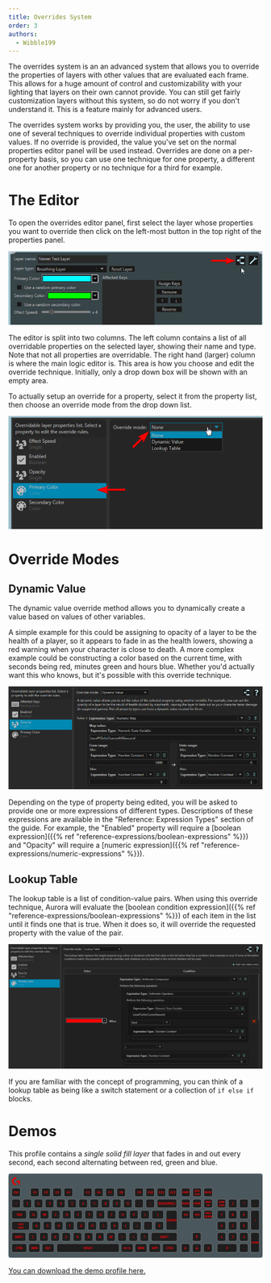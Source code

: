```yaml
---
title: Overrides System
order: 3
authors:
  - Wibble199
---
```


The overrides system is an an advanced system that allows you to override the properties of layers with other values that are evaluated each frame. This allows for a huge amount of control and customizability with your lighting that layers on their own cannot provide. You can still get fairly customization layers without this system, so do not worry if you don't understand it. This is a feature mainly for advanced users.

The overrides system works by providing you, the user, the ability to use one of several techniques to override individual properties with custom values. If no override is provided, the value you've set on the normal properties editor panel will be used instead. Overrides are done on a per-property basis, so you can use one technique for one property, a different one for another property or no technique for a third for example.


# The Editor
To open the overrides editor panel, first select the layer whose properties you want to override then click on the left-most button in the top right of the properties panel.

![The button to open the overrides editor](/img/docs/overrides-button.png)

The editor is split into two columns. The left column contains a list of all overridable properties on the selected layer, showing their name and type. Note that not all properties are overridable. The right hand (larger) column is where the main logic editor is. This area is how you choose and edit the override technique. Initially, only a drop down box will be shown with an empty area.

To actually setup an override for a property, select it from the property list, then choose an override mode from the drop down list.

![Setting up an override on the Primary Color property of the breathing layer](/img/docs/overrides-setup.png)


# Override Modes
## Dynamic Value
The dynamic value override method allows you to dynamically create a value based on values of other variables.

A simple example for this could be assigning to opacity of a layer to be the health of a player, so it appears to fade in as the health lowers, showing a red warning when your character is close to death. A more complex example could be constructing a color based on the current time, with seconds being red, minutes green and hours blue. Whether you'd actually want this who knows, but it's possible with this override technique.

![Basic example of a dynamic value being used with opacity to make the layer flash in and then fade out](/img/docs/overrides-dynamic-value-example.png)

Depending on the type of property being edited, you will be asked to provide one or more expressions of different types. Descriptions of these expressions are available in the "Reference: Expression Types" section of the guide. For example, the "Enabled" property will require a [boolean expression]({{% ref "reference-expressions/boolean-expressions" %}}) and "Opacity" will require a [numeric expression]({{% ref "reference-expressions/numeric-expressions" %}}).

## Lookup Table

The lookup table is a list of condition-value pairs. When using this override technique, Aurora will evaluate the [boolean condition expression]({{% ref "reference-expressions/boolean-expressions" %}}) of each item in the list until it finds one that is true. When it does so, it will override the requested property with the value of the pair.

![Example lookup table that sets the color to red every once every three seconds](/img/docs/overrides-lookup-table-example.png)

If you are familiar with the concept of programming, you can think of a lookup table as being like a switch statement or a collection of `if else if` blocks.


# Demos
This profile contains a *single solid fill layer* that fades in and out every second, each second alternating between red, green and blue.

![The demo layer running](/img/docs/overrides-demo-rgb-flash.gif)

[You can download the demo profile here.](/files/overrides-rgb-flash-demo.json)